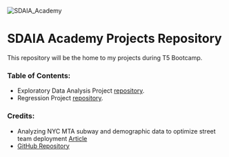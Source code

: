 ![SDAIA_Academy](https://user-images.githubusercontent.com/20911835/136685524-fda5c7dd-6f97-480b-bb69-4ae1ad02c460.jpeg)

# SDAIA Academy Projects Repository

This repository will be the home to my projects during T5 Bootcamp.


### Table of Contents:

- Exploratory Data Analysis Project [repository](EDA).
- Regression Project [repository](Regression).

### Credits:
- Analyzing NYC MTA subway and demographic data to optimize street team deployment [Article](https://medium.com/@cipher813/analyzing-nyc-subway-and-demographic-data-to-optimize-street-team-deployment-2614522bd83e)
- [GitHub Repository](https://github.com/cipher813/street_team_optimize)
